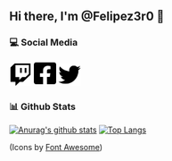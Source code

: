 ## Hi there, I'm @Felipez3r0 👋

### :computer: Social Media
[<img src="https://raw.githubusercontent.com/felipez3r0/felipez3r0/master/assets/twitch-brands.svg" width="40">](https://twitch.tv/felipez3r0) 
[<img src="https://raw.githubusercontent.com/felipez3r0/felipez3r0/master/assets/facebook-square-brands.svg" width="40">](https://facebook.com/felipez3r0) 
[<img src="https://raw.githubusercontent.com/felipez3r0/felipez3r0/master/assets/twitter-brands.svg" width="40">](https://twitter.com/felipez3r0)

### :bar_chart: Github Stats
[![Anurag's github stats](https://github-readme-stats.vercel.app/api?username=felipez3r0&show_icons=true&count_private=true)](https://github.com/anuraghazra/github-readme-stats)
[![Top Langs](https://github-readme-stats.vercel.app/api/top-langs/?username=felipez3r0&layout=compact)](https://github.com/anuraghazra/github-readme-stats)

(Icons by [Font Awesome](https://fontawesome.com/license/free))
